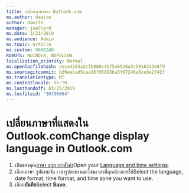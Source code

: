 ```yaml
---
title: เปลี่ยนภาษาของ Outlook.com
ms.author: daeite
author: daeite
manager: joallard
ms.date: 3/21/2019
ms.audience: Admin
ms.topic: article
ms.custom: 9000249
ROBOTS: NOINDEX, NOFOLLOW
localization_priority: Normal
ms.openlocfilehash: ceca4283a2cfb908c4bf5a6526a2c59182d3e8f9
ms.sourcegitcommit: b29eebad5cae16f05893ba3f67246a8ce9e2f42f
ms.translationtype: MT
ms.contentlocale: th-TH
ms.lasthandoff: 03/25/2019
ms.locfileid: "30796664"
---
```

# <a name="change-display-language-in-outlookcom"></a><span data-ttu-id="a540f-102">เปลี่ยนภาษาที่แสดงใน Outlook.com</span><span class="sxs-lookup"><span data-stu-id="a540f-102">Change display language in Outlook.com</span></span>

1. <span data-ttu-id="a540f-103">เปิดของคุณ[ภาษา และเวลาตั้งค่า](https://go.microsoft.com/fwlink/?linkid=2085505)</span><span class="sxs-lookup"><span data-stu-id="a540f-103">Open your [Language and time settings](https://go.microsoft.com/fwlink/?linkid=2085505).</span></span>
1. <span data-ttu-id="a540f-104">เลือกภาษา รูปแบบวัน เวลารูปแบบ และโซนเวลาที่คุณต้องการใช้</span><span class="sxs-lookup"><span data-stu-id="a540f-104">Select the language, date format, time format, and time zone you want to use.</span></span>
1. <span data-ttu-id="a540f-105">เลือก**บันทึก**</span><span class="sxs-lookup"><span data-stu-id="a540f-105">Select **Save**.</span></span>